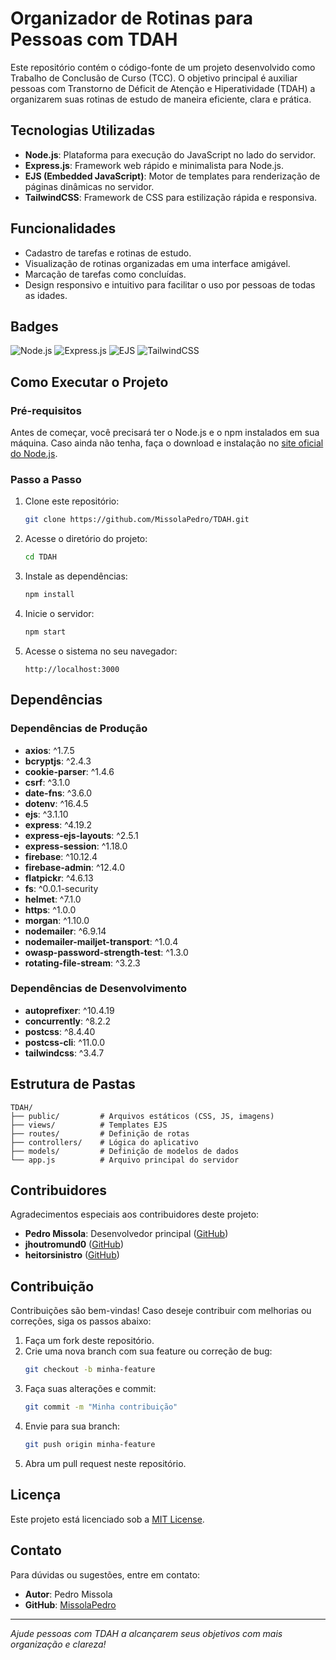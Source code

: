 # Organizador de Rotinas para Pessoas com TDAH

Este repositório contém o código-fonte de um projeto desenvolvido como Trabalho de Conclusão de Curso (TCC). O objetivo principal é auxiliar pessoas com Transtorno de Déficit de Atenção e Hiperatividade (TDAH) a organizarem suas rotinas de estudo de maneira eficiente, clara e prática.

## Tecnologias Utilizadas

- **Node.js**: Plataforma para execução do JavaScript no lado do servidor.
- **Express.js**: Framework web rápido e minimalista para Node.js.
- **EJS (Embedded JavaScript)**: Motor de templates para renderização de páginas dinâmicas no servidor.
- **TailwindCSS**: Framework de CSS para estilização rápida e responsiva.

## Funcionalidades

- Cadastro de tarefas e rotinas de estudo.
- Visualização de rotinas organizadas em uma interface amigável.
- Marcação de tarefas como concluídas.
- Design responsivo e intuitivo para facilitar o uso por pessoas de todas as idades.

## Badges

![Node.js](https://img.shields.io/badge/Node.js-v16.20.0-green)
![Express.js](https://img.shields.io/badge/Express.js-4.19.2-blue)
![EJS](https://img.shields.io/badge/EJS-3.1.10-orange)
![TailwindCSS](https://img.shields.io/badge/TailwindCSS-3.4.7-blueviolet)

## Como Executar o Projeto

### Pré-requisitos

Antes de começar, você precisará ter o Node.js e o npm instalados em sua máquina. Caso ainda não tenha, faça o download e instalação no [site oficial do Node.js](https://nodejs.org/).

### Passo a Passo

1. Clone este repositório:

   ```bash
   git clone https://github.com/MissolaPedro/TDAH.git
   ```
2. Acesse o diretório do projeto:

   ```bash
   cd TDAH
   ```
3. Instale as dependências:

   ```bash
   npm install
   ```
4. Inicie o servidor:

   ```bash
   npm start
   ```
5. Acesse o sistema no seu navegador:

   ```
   http://localhost:3000
   ```

## Dependências

### Dependências de Produção

- **axios**: ^1.7.5
- **bcryptjs**: ^2.4.3
- **cookie-parser**: ^1.4.6
- **csrf**: ^3.1.0
- **date-fns**: ^3.6.0
- **dotenv**: ^16.4.5
- **ejs**: ^3.1.10
- **express**: ^4.19.2
- **express-ejs-layouts**: ^2.5.1
- **express-session**: ^1.18.0
- **firebase**: ^10.12.4
- **firebase-admin**: ^12.4.0
- **flatpickr**: ^4.6.13
- **fs**: ^0.0.1-security
- **helmet**: ^7.1.0
- **https**: ^1.0.0
- **morgan**: ^1.10.0
- **nodemailer**: ^6.9.14
- **nodemailer-mailjet-transport**: ^1.0.4
- **owasp-password-strength-test**: ^1.3.0
- **rotating-file-stream**: ^3.2.3

### Dependências de Desenvolvimento

- **autoprefixer**: ^10.4.19
- **concurrently**: ^8.2.2
- **postcss**: ^8.4.40
- **postcss-cli**: ^11.0.0
- **tailwindcss**: ^3.4.7

## Estrutura de Pastas

```
TDAH/
├── public/         # Arquivos estáticos (CSS, JS, imagens)
├── views/          # Templates EJS
├── routes/         # Definição de rotas
├── controllers/    # Lógica do aplicativo
├── models/         # Definição de modelos de dados
└── app.js          # Arquivo principal do servidor
```

## Contribuidores

Agradecimentos especiais aos contribuidores deste projeto:

- **Pedro Missola**: Desenvolvedor principal ([GitHub](https://github.com/MissolaPedro))
- **jhoutromund0** ([GitHub](https://github.com/jhoutromund0))
- **heitorsinistro** ([GitHub](https://github.com/heitorsinistro))

## Contribuição

Contribuições são bem-vindas! Caso deseje contribuir com melhorias ou correções, siga os passos abaixo:

1. Faça um fork deste repositório.
2. Crie uma nova branch com sua feature ou correção de bug:
   ```bash
   git checkout -b minha-feature
   ```
3. Faça suas alterações e commit:
   ```bash
   git commit -m "Minha contribuição"
   ```
4. Envie para sua branch:
   ```bash
   git push origin minha-feature
   ```
5. Abra um pull request neste repositório.

## Licença

Este projeto está licenciado sob a [MIT License](LICENSE).

## Contato

Para dúvidas ou sugestões, entre em contato:

- **Autor**: Pedro Missola
- **GitHub**: [MissolaPedro](https://github.com/MissolaPedro)

---

_Ajude pessoas com TDAH a alcançarem seus objetivos com mais organização e clareza!_
